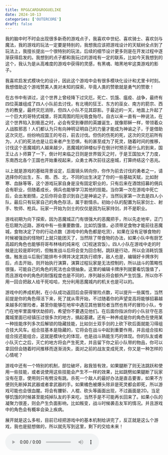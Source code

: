 ```yaml
---
title: RPG&CARD&ROGUELIKE
date: 2024-10-13
categories: ['OUTERCORE']
draft: false
---
```


​	我的脑中时不时会出现很多新奇的游戏点子，我喜欢中世纪、喜欢骑士、喜欢剑与魔法，我的游戏的玩法一定要是特别的，我想我应该把游戏设计的天赋树全点到了玩法上，我擅长提出一个很特别的玩法，后续的细节设计更多则是在开发过程中逐渐获得启发的。我想到的点子都和我玩过的游戏有一定的联系，比如今天我想到的这个，我认为是从高难度的游戏中获得的灵感，有黑魂、暗黑地牢这类游戏的影子。

​	我喜欢启发式模块化的设计，因此这个游戏中会有很多模块化设计和尤里卡时刻。我想借助这个游戏赞美人类对未知的探索，毕竟人类的赞歌就是勇气的赞歌！

​	在古书中有讲过，这个世界上曾经降下过灾厄，死亡、饥饿、瘟疫、战争，最终有四位英雄组成了四人小队前去讨伐，有北境的狂王、东方的巫女、南方的箭宗、西方的教皇，最终灾厄消除，但四人小队不见其踪影。于最近的一天，地面上升起了一个巨大的哥特式城堡，将其周围的阳光吸食殆尽。自古以来一直有一种说法，在这个世界陷入到极恶之时，必会有受到眷顾的英雄诞生，就像耶稣一样，带领着众人战胜邪恶！人们都认为只有向神明证明自己的力量才能成为神谕之子，于是借助这次灾厄，纷纷响应国王的号召，前去讨伐。但伤的伤死的死，这次的灾厄前所有为，人们的死法也是让后来者产生恐惧，有的甚至成为了死灵，随着时间的推移，讨伐这个恶魔城的人越来越少，恶魔城的钟楼似乎在倒计时预示着什么的到来，国王让占卜师算了一下，倒计时来临之日则是世界毁灭之时，于是王国加大了力度，东南西北各个王国也开始重视起来，众勇士再次前往这座城，打算终结这个恶兆。

​	以上就是游戏的基础背景设定，后面镜头转向你，你作为前去讨伐的勇者之一，请选择你的出生，东、南、西、北，不同的出生决定了你的一些基础天赋，比如耐寒、血脉等等，这个游戏玩家自身是没有固定职业的，只有后来在酒馆招募的佣兵会有职业，但随着成长，佣兵也能够学习其他的技能。当你第一次在游戏中死亡后，会出发剧情，之后你将会意识到自己是神谕之子，当然玩家第一次去是四人小队，最后只有玩家自己的角色存活，属于剧情杀。初始小队的配置为玩家剑士、射手、牧师、枪兵。玩家一开始为剑士的仅仅是因为玩家持剑，并不是职业。

​	游戏初期为向下探索，因为恶魔城正门有很强大的恶魔把手，所以先走地牢，正门在后期为近路，游戏中有一些重要数值，比如饥饿值，必须带足食物才能前往恶魔城，食物决定了你的行动点数（游戏中的角色都是吃货），如果在没有足够食物的时候被强劲的怪物盯上就只能团灭了，当然除了带食物的办法，如果小队中有厨艺高超的角色也能够将哥布林啥的炖来吃（幻视迷宫饭）。四人小队在游戏中走的时候是比较是即时的，但触发战斗后将会变为回合制，跳跃是行动，所以会消耗饥饿值。触发战斗后我们能排布卡牌并决定其执行顺序，敌人也是，编辑好卡牌序列后，点击开始，则开始执行演算，演算过程玩家是无法控制的，所以战斗的策略性很强，可能自己的角色的死法也会很抽象。这里的编辑卡牌序列就要看饥饿值了，而且游戏中的角色的耐饿程度也是不同的，序列越长将会额外产生饥饿，所以你不用一回合把敌人给干死哈哈，充分利用恶魔城内的机关也是可以的。

​	游戏中的养成机制，在小队成功返回后会获得冒险点数，可以提升一些属性，当然前提是你的角色得活下来，死了就从零开始，不过随着你的声望变高将能够招募越来越多的冒险者，甚至你能够在地牢中遇见其他冒险者当然也有坏的冒险小队，专门在地牢里面埋伏劫掠的，希望你不要遇见他们。在后面你指派你的小队驻守在恶魔城里面已经镇压过很多次的地方，搞起基建。还有一种养成是你的角色在使用某一种技能序列多次后解锁的隐藏技能，比如剑士双手剑的上砍下砍后面就能习得组合技大风车。组合技基本是隐藏的，它将会在战斗中起到重要作用，并且组合技和组合技还能组合，这就是模块化的体现，也是战斗熟能生巧的体现。你的队友或者小队灭亡之后，灭亡的地方将会产生死灵，并且留下你之前小队带的物品，你可以拿回但会随着时间推移而逐渐消失，面对之前的战友变成死灵，你又是一种怎样的心情呢？

​	游戏中还有一个特别的机制，部位破坏，敌我皆有效，如果腿断了则无法跳跃和使用一些技能，或者说使用这些技能会产生不一样的效果，比如跳劈如果腿断了玩家没有在意，使用则只有劈没有跳。杀死一个敌人的最好办法是直击要害，如果不方便则先断掉其武器或者拿武器的手。如果橘色被爆头除非是死灵都会即死，所以游戏可能也会很血腥。将会有腰斩、人棍、砍头等画面出现，不过画面是2D。当足够饥饿的时候甚至能炖掉队友的手来吃，当然手是不可能再长回来了。如果小队的凝聚力很差，则会产生负面影响，比如叛变，战斗时候袭击友军的情况。并且游戏中的角色会有概率会染上疾病。

​	展开就是这么多啦，目前已经把游戏中的基本机制给讲完了，反正就是这么个游戏，我也是挺想做的，所以就先写到这里，剩下的交给未来！

<audio controls autoplay>
  <source src="/audios/未来古代楽団 - 空白の書.mp3" type="audio/mpeg">
  Your browser does not support the audio tag.
</audio>
